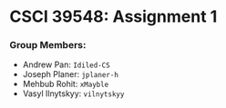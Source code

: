# CSCI 39548: Assignment 1

### Group Members:
- Andrew Pan: `Idiled-CS`
- Joseph Planer: `jplaner-h`
- Mehbub Rohit: `xMayble`
- Vasyl Ilnytskyy: `vilnytskyy`
